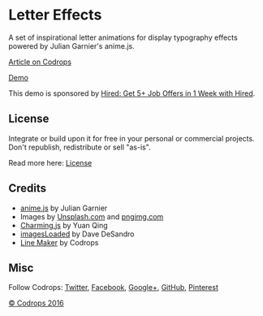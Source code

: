 # Letter Effects

A set of inspirational letter animations for display typography effects powered by Julian Garnier's anime.js.

[Article on Codrops](http://tympanus.net/codrops/?p=28372)

[Demo](http://tympanus.net/Development/LetterEffects/)

This demo is sponsored by [Hired: Get 5+ Job Offers in 1 Week with Hired](https://goo.gl/E3OUW6).

## License

Integrate or build upon it for free in your personal or commercial projects. Don't republish, redistribute or sell "as-is". 

Read more here: [License](http://tympanus.net/codrops/licensing/)

## Credits

*   [anime.js](http://anime-js.com/) by Julian Garnier
*   Images by [Unsplash.com](http://unsplash.com) and [pngimg.com](http://pngimg.com/)
*   [Charming.js](https://github.com/yuanqing/charming) by Yuan Qing
*   [imagesLoaded](http://imagesloaded.desandro.com/) by Dave DeSandro
*   [Line Maker](http://tympanus.net/codrops/2016/10/12/animated-decorative-lines/) by Codrops

## Misc

Follow Codrops: [Twitter](http://www.twitter.com/codrops), [Facebook](http://www.facebook.com/pages/Codrops/159107397912), [Google+](https://plus.google.com/101095823814290637419), [GitHub](https://github.com/codrops), [Pinterest](http://www.pinterest.com/codrops/)

[© Codrops 2016](http://www.codrops.com)






